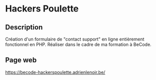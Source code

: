 # Hackers Poulette

## Description
Création d'un formulaire de "contact support" en ligne entièrement fonctionnel en PHP. Réaliser dans le cadre de ma formation à BeCode.

## Page web
https://becode-hackerspoulette.adrienlenoir.be/
